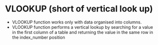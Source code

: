 # VLOOKUP (short of vertical look up)
* VLOOKUP function works only with data organised into columns. 
* VLOOKUP function performs a vertical lookup by searching for a value in the first column of a table and returning the value in the same row in the index_number position
